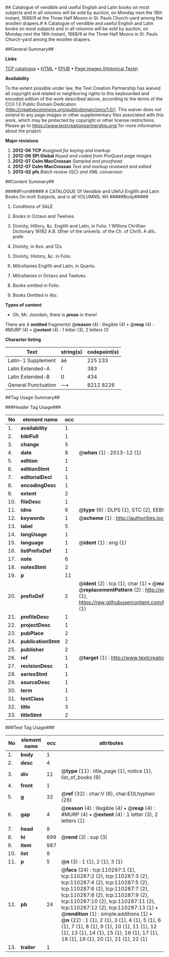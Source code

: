 #A Catalogue of vendible and useful English and Latin books on most subjects and in all volumns will be sold by auction, on Monday next the 18th instant, 1688/9 at the Three Half Moons in St. Pauls Church-yard among the woollen drapers.#
A Catalogue of vendible and useful English and Latin books on most subjects and in all volumns will be sold by auction, on Monday next the 18th instant, 1688/9 at the Three Half Moons in St. Pauls Church-yard among the woollen drapers.

##General Summary##

**Links**

[TCP catalogue](http://www.ota.ox.ac.uk/tcp/)  • 
[HTML](http://tei.it.ox.ac.uk/tcp/Texts-HTML/free/A31/A31311.html)  • 
[EPUB](http://tei.it.ox.ac.uk/tcp/Texts-EPUB/free/A31/A31311.epub) • 
[Page images (Historical Texts)](https://historicaltexts.jisc.ac.uk/eebo-31354910e)

**Availability**

To the extent possible under law, the Text Creation Partnership has waived all copyright and related or neighboring rights to this keyboarded and encoded edition of the work described above, according to the terms of the CC0 1.0 Public Domain Dedication (http://creativecommons.org/publicdomain/zero/1.0/). This waiver does not extend to any page images or other supplementary files associated with this work, which may be protected by copyright or other license restrictions. Please go to https://www.textcreationpartnership.org/ for more information about the project.

**Major revisions**

1. __2012-06__ __TCP__ *Assigned for keying and markup*
1. __2012-06__ __SPi Global__ *Keyed and coded from ProQuest page images*
1. __2012-07__ __Colm MacCrossan__ *Sampled and proofread*
1. __2012-07__ __Colm MacCrossan__ *Text and markup reviewed and edited*
1. __2013-02__ __pfs__ *Batch review (QC) and XML conversion*

##Content Summary##

#####Front#####
A CATALOGUE Of Vendible and Uſeful Engliſh and Latin Books On moſt Subjects, and in all VOLUMNS; Wil
#####Body#####

1. Conditions of SALE

1. Books in Octavo and Twelves.

1. Divinity, Hiſtory, &c. Engliſh and Latin, in Folio.
1 WIlſons Chriſtian Dictionary 16162 A.B. Ʋſher of the univerſa. of the Ch. of Chriſt. A diſc. preſe
1. Divinity, in 8vo. and 12s.

1. Divinity, History, &c. in Folio.

1. Miſcellanies Engliſh and Latin, in Quarto.

1. Miſcellanies in Octavo and Twelves.

1. Books omitted in Folio.

1. Books Omitted in 4to.

**Types of content**

  * Oh, Mr. Jourdain, there is **prose** in there!

There are 4 **omitted** fragments! 
 @__reason__ (4) : illegible (4)  •  @__resp__ (4) : #MURP (4)  •  @__extent__ (4) : 1 letter (3), 2 letters (1)

**Character listing**


|Text|string(s)|codepoint(s)|
|---|---|---|
|Latin-1 Supplement|áé|225 233|
|Latin Extended-A|ſ|383|
|Latin Extended-B|Ʋ|434|
|General Punctuation|—•|8212 8226|

##Tag Usage Summary##

###Header Tag Usage###

|No|element name|occ|attributes|
|---|---|---|---|
|1.|__availability__|1||
|2.|__biblFull__|1||
|3.|__change__|5||
|4.|__date__|8| @__when__ (1) : 2013-12 (1)|
|5.|__edition__|1||
|6.|__editionStmt__|1||
|7.|__editorialDecl__|1||
|8.|__encodingDesc__|1||
|9.|__extent__|2||
|10.|__fileDesc__|1||
|11.|__idno__|6| @__type__ (6) : DLPS (1), STC (2), EEBO-CITATION (1), OCLC (1), VID (1)|
|12.|__keywords__|1| @__scheme__ (1) : http://authorities.loc.gov/ (1)|
|13.|__label__|5||
|14.|__langUsage__|1||
|15.|__language__|1| @__ident__ (1) : eng (1)|
|16.|__listPrefixDef__|1||
|17.|__note__|6||
|18.|__notesStmt__|2||
|19.|__p__|11||
|20.|__prefixDef__|2| @__ident__ (2) : tcp (1), char (1)  •  @__matchPattern__ (2) : ([0-9\-]+):([0-9IVX]+) (1), (.+) (1)  •  @__replacementPattern__ (2) : http://eebo.chadwyck.com/downloadtiff?vid=$1&page=$2 (1), https://raw.githubusercontent.com/textcreationpartnership/Texts/master/tcpchars.xml#$1 (1)|
|21.|__profileDesc__|1||
|22.|__projectDesc__|1||
|23.|__pubPlace__|2||
|24.|__publicationStmt__|2||
|25.|__publisher__|2||
|26.|__ref__|1| @__target__ (1) : http://www.textcreationpartnership.org/docs/. (1)|
|27.|__revisionDesc__|1||
|28.|__seriesStmt__|1||
|29.|__sourceDesc__|1||
|30.|__term__|1||
|31.|__textClass__|1||
|32.|__title__|3||
|33.|__titleStmt__|2||


###Text Tag Usage###

|No|element name|occ|attributes|
|---|---|---|---|
|1.|__body__|1||
|2.|__desc__|4||
|3.|__div__|11| @__type__ (11) : title_page (1), notice (1), list_of_books (9)|
|4.|__front__|1||
|5.|__g__|32| @__ref__ (32) : char:V (6), char:EOLhyphen (26)|
|6.|__gap__|4| @__reason__ (4) : illegible (4)  •  @__resp__ (4) : #MURP (4)  •  @__extent__ (4) : 1 letter (3), 2 letters (1)|
|7.|__head__|9||
|8.|__hi__|899| @__rend__ (3) : sup (3)|
|9.|__item__|987||
|10.|__list__|9||
|11.|__p__|5| @__n__ (3) : 1 (1), 2 (1), 3 (1)|
|12.|__pb__|24| @__facs__ (24) : tcp:110287:1 (1), tcp:110287:2 (2), tcp:110287:3 (2), tcp:110287:4 (2), tcp:110287:5 (2), tcp:110287:6 (2), tcp:110287:7 (2), tcp:110287:8 (2), tcp:110287:9 (2), tcp:110287:10 (2), tcp:110287:11 (2), tcp:110287:12 (2), tcp:110287:13 (1)  •  @__rendition__ (1) : simple:additions (1)  •  @__n__ (22) : 1 (1), 2 (1), 3 (1), 4 (1), 5 (1), 6 (1), 7 (1), 8 (1), 9 (1), 10 (1), 11 (1), 12 (1), 13 (1), 14 (1), 15 (1), 16 (1), 17 (1), 18 (1), 19 (1), 20 (1), 21 (1), 22 (1)|
|13.|__trailer__|1||
